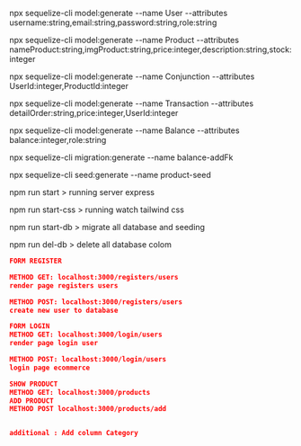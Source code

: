 npx sequelize-cli model:generate --name User --attributes username:string,email:string,password:string,role:string

npx sequelize-cli model:generate --name Product --attributes nameProduct:string,imgProduct:string,price:integer,description:string,stock:integer

npx sequelize-cli model:generate --name Conjunction --attributes UserId:integer,ProductId:integer

npx sequelize-cli model:generate --name Transaction --attributes detailOrder:string,price:integer,UserId:integer

npx sequelize-cli model:generate --name Balance --attributes balance:integer,role:string

npx sequelize-cli migration:generate --name balance-addFk

npx sequelize-cli seed:generate --name product-seed


npm run start > running server express

npm run start-css > running watch tailwind css

npm run start-db > migrate all database and seeding

npm run del-db > delete all database colom

```json
FORM REGISTER

METHOD GET: localhost:3000/registers/users
render page registers users

METHOD POST: localhost:3000/registers/users
create new user to database
```

```json 
FORM LOGIN
METHOD GET: localhost:3000/login/users
render page login user

METHOD POST: localhost:3000/login/users
login page ecommerce
```

```json 
SHOW PRODUCT
METHOD GET: localhost:3000/products
ADD PRODUCT
METHOD POST localhost:3000/products/add

```
```json

additional : Add column Category

```
